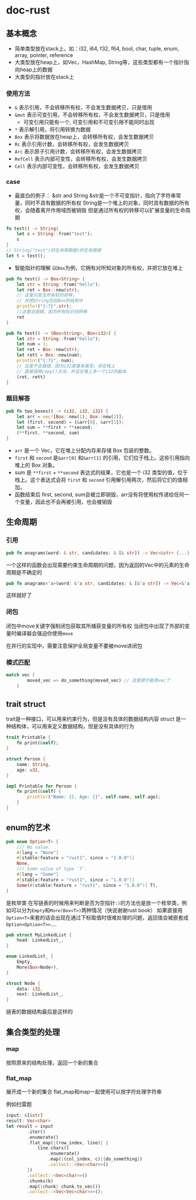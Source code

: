 # doc-rust

## 基本概念

- 简单类型放在stack上，如：i32, i64, f32, f64, bool, char, tuple, enum, array, pointer, reference
- 大类型放在heap上，如Vec，HashMap, String等，这些类型都有一个指针指向heap上的数据
- 大类型的指针放在stack上

### 使用方法

- `&` 表示引用，不会转移所有权，不会发生数据拷贝，只是借用
- `&mut` 表示可变引用，不会转移所有权，不会发生数据拷贝，只是借用
  - 可变引用只能有一个, 可变引用和不可变引用不能同时出现
- `*` 表示解引用，将引用转换为数据
- `Box` 表示将数据放在heap上，会转移所有权，会发生数据拷贝
- `Rc` 表示引用计数，会转移所有权，会发生数据拷贝
- `Arc` 表示原子引用计数，会转移所有权，会发生数据拷贝
- `RefCell` 表示内部可变性，会转移所有权，会发生数据拷贝
- `Cell` 表示内部可变性，会转移所有权，会发生数据拷贝

### case

- 最直白的例子： &str and String
&str是一个不可变指针，指向了字符串常量，同时不具有数据的所有权
String是一个堆上的对象，同时具有数据的所有权，会随着离开作用域而被销毁
但是通过所有权的转移可以扩展变量的生命周期

~~~rust
fn test() -> String{
    let s = String::from("test");
    s
}
// String("test")的生命周期是t的生命周期
let t = test();
~~~

- 智能指针的理解
以`Box`为例，它拥有对所知对象的所有权，并把它放在堆上

~~~rust
pub fn test() -> Box<String> {
    let str = String::from("hello");
    let ret = Box::new(str); 
    // 这里只发生所有权的转移，
    // 并把String包在Box的结构中
    println!("{:?}",str); 
    //这里会报错，因为所有权已经转移
    ret
}
~~~

~~~rust
pub fn test() -> (Box<String>, Box<i32>) {
    let str = String::from("hello");
    let num = 1;
    let ret = Box::new(str);
    let rett = Box::new(num);
    println!("{:?}", num); 
    // 这里不会报错，因为i32是基本类型，存在栈上
    // 直接调用copy()方法，并且在堆上多一个i32的副本
    (ret, rett)
}
~~~

### 题目解答

~~~rust
pub fn two_boxes() -> (i32, i32, i32) {
    let arr = vec![Box::new(1), Box::new(2)];
    let (first, second) = (&arr[0], &arr[1]);
    let sum = **first + **second;
    (**first, **second, sum)
}
~~~

- `arr` 是一个 Vec，它在堆上分配内存来存储 Box 包装的整数。
- `first` 和 `second` 是`&arr[0]` 和`&arr[1]` 的引用，它们位于栈上。这些引用指向堆上的 Box 对象。
- sum 是 `**first` + `**second` 表达式的结果，它也是一个 i32 类型的值，位于栈上。这个表达式会将 `first` 和 `second` 引用解引用两次，然后将它们的值相加。
- 函数结束后 first, second, sum会被立即销毁，arr没有将使用权传递给任何一个变量，因此也不会再被引用，也会被销毁

## 生命周期

### 引用

~~~rust
pub fn anagrams(word: & str, candidates: & [& str]) -> Vec<&str> {...}
~~~

一个这样的函数会出现需要约束生命周期的问题，因为返回的Vec中的元素的生命周期是不确定的

~~~rust
pub fn anagrams<'a>(word: &'a str, candidates: & [&'a str]) -> Vec<&'a str> {...}
~~~

这样就好了

### 闭包

闭包中move关键字强制闭包获取其所捕获变量的所有权
当闭包中出现了外部的变量时编译器会强迫你使用`move`

在并行的实现中，需要注意保护全局变量不要被move进闭包

### 模式匹配

~~~rust
match vec {
        moved_vec => do_something(moved_vec) // 这里就不能用vec了
    }
~~~

## trait struct

trait是一种接口，可以用来约束行为，但是没有具体的数据结构内容
struct 是一种结构体，可以用来定义数据结构，但是没有具体的行为

~~~rust
trait Printable {
    fn print(&self);
}

struct Person {
    name: String,
    age: u32,
}

impl Printable for Person {
    fn print(&self) {
        println!("Name: {}, Age: {}", self.name, self.age);
    }
}
~~~

## enum的艺术

~~~rust
pub enum Option<T> {
    /// No value.
    #[lang = "None"]
    #[stable(feature = "rust1", since = "1.0.0")]
    None,
    /// Some value of type `T`.
    #[lang = "Some"]
    #[stable(feature = "rust1", since = "1.0.0")]
    Some(#[stable(feature = "rust1", since = "1.0.0")] T),
}
~~~

是枚举类
在写链表的时候用来判断是否为空指针`:)`的方法也是放一个枚举类，例如可以分为`Empty`和`More(Box<T>)`两种情况（快说谢谢rust book）
如果直接用`Option<T>`来套的话会出现在通过下标取值时很难处理的问题，返回值会被嵌套成`Option<Option<T>>`....

~~~rust
pub struct MyLinkedList {
    head: LinkedList_,
}

enum LinkedList_ {
    Empty,
    More(Box<Node>),
}

struct Node {
    data: i32,
    next: LinkedList_,
}
~~~

链表的数据结构最后是这样的

## 集合类型的处理

### map

按照原来的结构处理，返回一个新的集合

### flat_map

展开成一个新的集合
flat_map和map一起使用可以按字符处理字符串

例如扫雷题

~~~rust
input: &[&str]
result: Vec<char>
let result = input
        .iter()
        .enumerate()
        .flat_map(|(row_index, line)| {
            line.chars()
                .enumerate()
                .map(|(col_index, c)|{do_something})
                .collect::<Vec<char>>()
        })
        .collect::<Vec<char>>()
        .chunks(k)
        .map(|chunk| chunk.to_vec())
        .collect::<Vec<Vec<char>>>();
~~~
